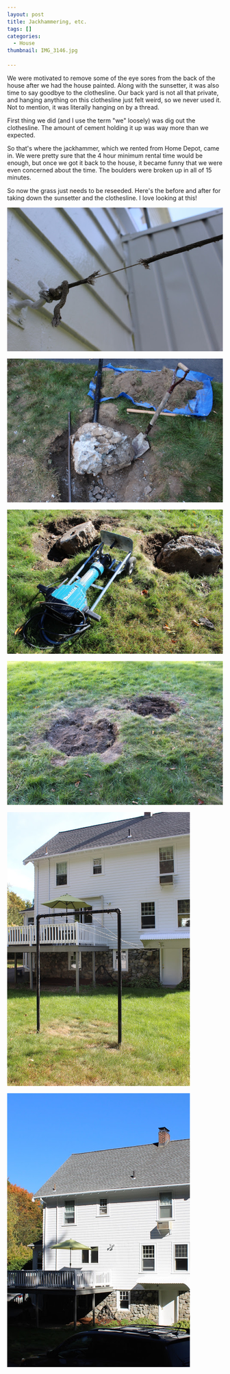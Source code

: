 ```yaml
---
layout: post
title: Jackhammering, etc.
tags: []
categories:
  - House
thumbnail: IMG_3146.jpg

---
```


We were motivated to remove some of the eye sores from the back of the house after we had the house painted. Along with the sunsetter, it was also time to say goodbye to the clothesline. Our back yard is not all that private, and hanging anything on this clothesline just felt weird, so we never used it. Not to mention, it was literally hanging on by a thread.  
  

  
  

  
First thing we did (and I use the term "we" loosely) was dig out the clothesline. The amount of cement holding it up was way more than we expected.  
  

  
So that's where the jackhammer, which we rented from Home Depot, came in. We were pretty sure that the 4 hour minimum rental time would be enough, but once we got it back to the house, it became funny that we were even concerned about the time. The boulders were broken up in all of 15 minutes.  
  

  

  

  

So now the grass just needs to be reseeded. Here's the before and after for taking down the sunsetter and the clothesline. I love looking at this!


![Image of Jackhammering, etc..](/upload/IMG_3147.jpg)

![Image of Jackhammering, etc..](/upload/IMG_3156.jpg)

![Image of Jackhammering, etc..](/upload/IMG_3265.jpg)

![Image of Jackhammering, etc..](/upload/IMG_3360.jpg)

![Image of Jackhammering, etc..](/upload/IMG_3145.jpg)

![Image of Jackhammering, etc..](/upload/IMG_3364.jpg)